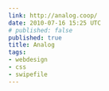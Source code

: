 ```yaml
---
link: http://analog.coop/
date: 2010-07-16 15:25 UTC
# published: false
published: true
title: Analog
tags:
- webdesign
- css
- swipefile
---
```



